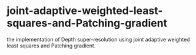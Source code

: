 # joint-adaptive-weighted-least-squares-and-Patching-gradient
the implementation of Depth super-resolution using joint adaptive weighted least squares and Patching gradient.
